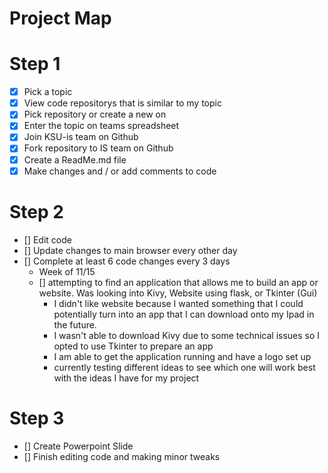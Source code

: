 # Project Map 
# Step 1
- [x] Pick a topic
- [x] View code repositorys that is similar to my topic
- [x] Pick repository or create a new on
- [x] Enter the topic on teams spreadsheet 
- [x] Join KSU-is team on Github
- [x] Fork repository to IS team on Github
- [x] Create a ReadMe.md file
- [x] Make changes and / or add comments to code

 # Step 2
- [] Edit code
- [] Update changes to main browser every other day
- [] Complete at least 6 code changes every 3 days
    - Week of 11/15
    - [] attempting to find an application that allows me to build an app or website. Was looking into Kivy, Website using flask, or Tkinter (Gui)
        - I didn't like website because I wanted something that I could potentially turn into an app that I can download onto my Ipad in the future.
        - I wasn't able to download Kivy due to some technical issues so I opted to use Tkinter to prepare an app
        - I am able to get the application running and have a logo set up
        - currently testing different ideas to see which one will work best with the ideas I have for my project 
 # Step 3 
- [] Create Powerpoint Slide 
- [] Finish editing code and making minor tweaks

